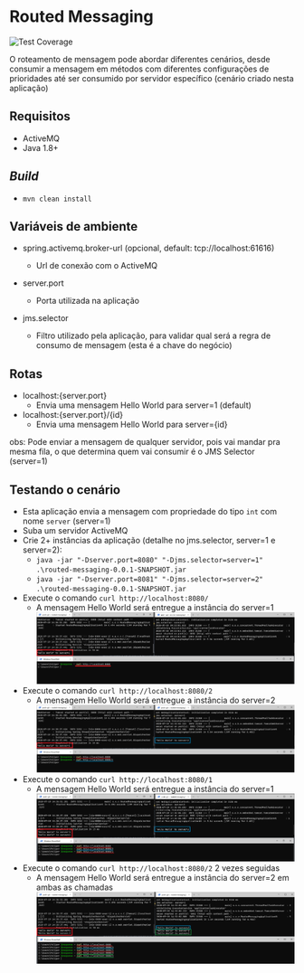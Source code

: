 # Routed Messaging 
![Test Coverage](https://github.com/FelipeNathan/Routed-Messaging/workflows/Test%20Coverage/badge.svg?branch=master)

O roteamento de mensagem pode abordar diferentes cenários, desde consumir a mensagem em métodos com diferentes configurações de prioridades até ser consumido por servidor específico (cenário criado nesta aplicação) 

## Requisitos
 * ActiveMQ
 * Java 1.8+
 
## _Build_
* `mvn clean install`

## Variáveis de ambiente
* spring.activemq.broker-url (opcional, default: tcp://localhost:61616)
  * Url de conexão com o ActiveMQ
  
* server.port
  * Porta utilizada na aplicação
  
* jms.selector
  * Filtro utilizado pela aplicação, para validar qual será a regra de consumo de mensagem (esta é a chave do negócio)

## Rotas
* localhost:{server.port}
  * Envia uma mensagem Hello World para server=1 (default) 
* localhost:{server.port}/{id}
  * Envia uma mensagem Hello World para server={id}
  
obs: Pode enviar a mensagem de qualquer servidor, pois vai mandar pra mesma fila, o que determina quem vai consumir é o JMS Selector (server=1)

## Testando o cenário
* Esta aplicação envia a mensagem com propriedade do tipo `int` com nome `server` (server=1)
* Suba um servidor ActiveMQ
* Crie 2+ instâncias da aplicação (detalhe no jms.selector, server=1 e server=2):
  * `java -jar "-Dserver.port=8080" "-Djms.selector=server=1" .\routed-messaging-0.0.1-SNAPSHOT.jar`
  * `java -jar "-Dserver.port=8081" "-Djms.selector=server=2" .\routed-messaging-0.0.1-SNAPSHOT.jar`
* Execute o comando `curl http://localhost:8080/`
  * A mensagem Hello World será entregue a instância do server=1
  ![Message to server=1 without param](/images/sent-server-1.png?raw=true)
* Execute o comando `curl http://localhost:8080/2`
  * A mensagem Hello World será entregue a instância do server=2
  ![Message to server=2](/images/sent-server-2.png?raw=true)
* Execute o comando `curl http://localhost:8080/1`
  * A mensagem Hello World será entregue a instância do server=1
  ![Message to server=1 with param](/images/sent-server-1-with-param.png?raw=true)
* Execute o comando `curl http://localhost:8080/2` 2 vezes seguidas
  * A mensagem Hello World será entregue a instância do server=2 em ambas as chamadas
  ![Message to server=2](/images/sent-server-2-twice-in-a-row.png?raw=true)
